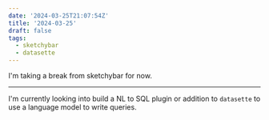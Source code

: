 ```yaml
---
date: '2024-03-25T21:07:54Z'
title: '2024-03-25'
draft: false
tags:
  - sketchybar
  - datasette
---
```


I'm taking a break from sketchybar for now.

---

I'm currently looking into build a NL to SQL plugin or addition to `datasette` to use a language model to write queries.
